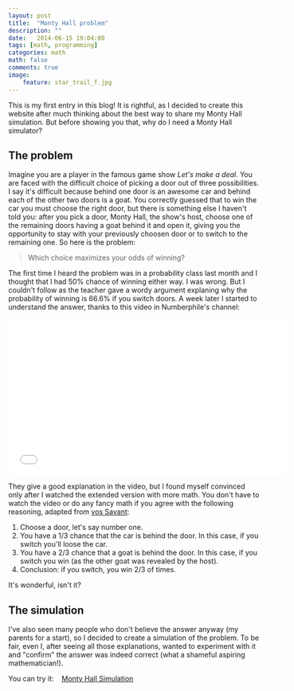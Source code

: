 ```yaml
---
layout: post  
title:  "Monty Hall problem"
description: ""
date:   2014-06-15 19:04:00
tags: [math, programming]
categories: math
math: false
comments: true
image:
    feature: star_trail_f.jpg
---
```


This is my first entry in this blog! It is rightful, as I decided to create this website after much thinking about the best way to share my Monty Hall simulation. But before showing you that, why do I need a Monty Hall simulator?

## The problem

Imagine you are a player in the famous game show <span style="font-style:italic">Let's make a deal</span>. You are faced with the difficult choice of picking a door out of three possibilities. I say it's difficult because behind one door is an awesome car and behind each of the other two doors is a goat. You correctly guessed that to win the car you must choose the right door, but there is something else I haven't told you: after you pick a door, Monty Hall, the show's host, choose one of the remaining doors having a goat behind it and open it, giving you the opportunity to stay with your previously choosen door or to switch to the remaining one. So here is the problem:

> Which choice maximizes your odds of winning?

The first time I heard the problem was in a probability class last month and I thought that I had 50% chance of winning either way. I was wrong. But I couldn't follow as the teacher gave a wordy argument explaning why the probability of winning is 66.6% if you switch doors. A week later I started to understand the answer, thanks to this video in Numberphile's channel:

<div class="aspect-ratio" align="center">
<iframe width="560" height="315"  src="//www.youtube.com/embed/4Lb-6rxZxx0" frameborder="0" allowfullscreen></iframe>
</div>

They give a good explanation in the video, but I found myself convinced only after I watched the extended version with more math. You don't have to watch the video or do any fancy math if you agree with the following reasoning, adapted from [vos Savant]:

1. Choose a door, let's say number one.
2. You have a 1/3 chance that the car is behind the door. In this case, if you switch you'll loose the car.
3. You have a 2/3 chance that a goat is behind the door. In this case, if you switch you win (as the other goat was revealed by the host). 
4. Conclusion: if you switch, you win 2/3 of times.

It's wonderful, isn't it?

## The simulation

I've also seen many people who don't believe the answer anyway (my parents for a start), so I decided to create a simulation of the problem. To be fair, even I, after seeing all those explanations, wanted to experiment with it and "confirm" the answer was indeed correct (what a shameful aspiring mathematician!). 

You can try it:
<a href="{{ site.url }}/monty-hall-simulation" target="_blank"><span style="margin-left:12px;" class="icon-html5"> Monty Hall Simulation</span></a>

[vos Savant]:http://marilynvossavant.com/game-show-problem/
